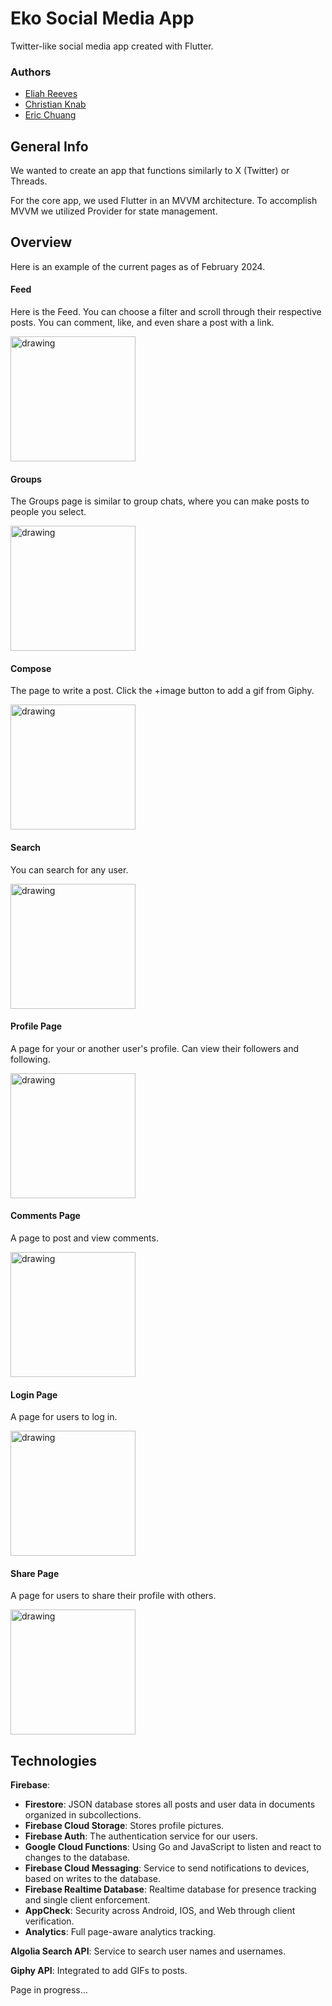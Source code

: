 # Eko Social Media App
Twitter-like social media app created with Flutter.

### Authors
* [Eliah Reeves](https://github.com/nunibye)
* [Christian Knab](https://github.com/christianknab)
* [Eric Chuang](https://github.com/ericbreh)

## General Info
We wanted to create an app that functions similarly to X (Twitter) or Threads.

For the core app, we used Flutter in an MVVM architecture. To accomplish MVVM we utilized Provider for state management.

## Overview
Here is an example of the current pages as of February 2024.

#### Feed
Here is the Feed. You can choose a filter and scroll through their respective posts. You can comment, like, and even share a post with a link.

<img src="https://github.com/nunibye/Eko/raw/main/images/readme/homepage1.png" alt="drawing" width="200"/>

#### Groups
The Groups page is similar to group chats, where you can make posts to people you select.

<img src="https://github.com/nunibye/Eko/raw/main/images/readme/groups1.png" alt="drawing" width="200"/>

#### Compose
The page to write a post. Click the +image button to add a gif from Giphy.

<img src="https://github.com/nunibye/Eko/raw/main/images/readme/postpage1.png" alt="drawing" width="200"/>

#### Search
You can search for any user.

<img src="https://github.com/nunibye/Eko/raw/main/images/readme/searchpage1.png" alt="drawing" width="200"/>

#### Profile Page
A page for your or another user's profile. Can view their followers and following.

<img src="https://github.com/nunibye/Eko/raw/main/images/readme/profilepage1.png" alt="drawing" width="200"/>

#### Comments Page
A page to post and view comments.

<img src="https://github.com/nunibye/Eko/raw/main/images/readme/comments1.png" alt="drawing" width="200"/>

#### Login Page
A page for users to log in.

<img src="https://github.com/nunibye/Eko/raw/main/images/readme/login1.png" alt="drawing" width="200"/>

#### Share Page
A page for users to share their profile with others.

<img src="https://github.com/nunibye/Eko/raw/main/images/readme/qr1.png" alt="drawing" width="200"/>

## Technologies
**Firebase**:
- **Firestore**: JSON database stores all posts and user data in documents organized in subcollections.
- **Firebase Cloud Storage**: Stores profile pictures.
- **Firebase Auth**: The authentication service for our users.
- **Google Cloud Functions**: Using Go and JavaScript to listen and react to changes to the database.
- **Firebase Cloud Messaging**: Service to send notifications to devices, based on writes to the database.
- **Firebase Realtime Database**: Realtime database for presence tracking and single client enforcement.
- **AppCheck**: Security across Android, IOS, and Web through client verification.
- **Analytics**: Full page-aware analytics tracking.

**Algolia Search API**: Service to search user names and usernames.

**Giphy API**: Integrated to add GIFs to posts.


Page in progress...
